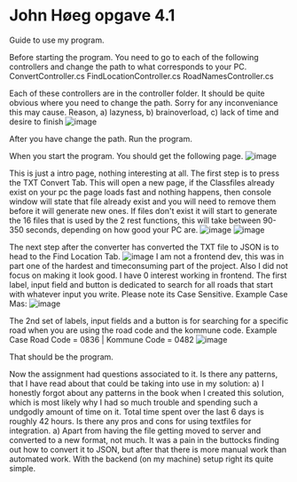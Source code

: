 # John Høeg opgave 4.1

Guide to use my program.

Before starting the program.
You need to go to each of the following controllers and change the path to what corresponds to your PC.
ConvertController.cs
FindLocationController.cs
RoadNamesController.cs

Each of these controllers are in the controller folder.
It should be quite obvious where you need to change the path. Sorry for any inconveniance this may cause.
Reason, a) lazyness, b) brainoverload, c) lack of time and desire to finish
![image](https://user-images.githubusercontent.com/30288325/227993232-bc5496bc-a687-4d02-88f8-15eb11424001.png)

After you have change the path. Run the program.

When you start the program. You should get the following page.
![image](https://user-images.githubusercontent.com/30288325/227992185-fd6e1578-b545-46f7-b074-40fb1acc110a.png)

This is just a intro page, nothing interesting at all.
The first step is to press the TXT Convert Tab. This will open a new page, if the Classfiles already exist on your pc the page loads fast and nothing happens, then console window will state that file already exist and you will need to remove them before it will generate new ones.
If files don't exist it will start to generate the 16 files that is used by the 2 rest functions, this will take between 90-350 seconds, depending on how good your PC are.
![image](https://user-images.githubusercontent.com/30288325/227994091-6cbd7497-adea-497d-9d1f-976831a8537b.png)
![image](https://user-images.githubusercontent.com/30288325/227994267-5b29f06b-6c69-4442-b6f0-ea55e76396e5.png)


The next step after the converter has converted the TXT file to JSON is to head to the Find Location Tab.
![image](https://user-images.githubusercontent.com/30288325/227994385-bb5c37ce-a8bb-42f8-91cb-eaf799925714.png)
I am not a frontend dev, this was in part one of the hardest and timeconsuming part of the project. Also I did not focus on making it look good. I have 0 interest working in frontend.
The first label, input field and button is dedicated to search for all roads that start with whatever input you write. Please note its Case Sensitive.
Example Case Mas:
![image](https://user-images.githubusercontent.com/30288325/227995012-8bc72e2e-ece2-41d4-8691-85f8e233beda.png)

The 2nd set of labels, input fields and a button is for searching for a specific road when you are using the road code and the kommune code.
Example Case Road Code = 0836 | Kommune Code = 0482
![image](https://user-images.githubusercontent.com/30288325/227995436-33601650-f16b-485b-9e03-3930960a9afe.png)

That should be the program.

Now the assignment had questions associated to it.
Is there any patterns, that I have read about that could be taking into use in my solution:
    a) I honestly forgot about any patterns in the book when I created this solution, which is most likely why I had so much trouble and spending such a undgodly amount of time on it. Total time spent over the last 6 days is roughly 42 hours.
Is there any pros and cons for using textfiles for integration.
  a) Apart from having the file getting moved to server and converted to a new format, not much. It was a pain in the buttocks finding out how to convert it to JSON, but after that there is more manual work than automated work. With the backend (on my machine) setup right its quite simple.
